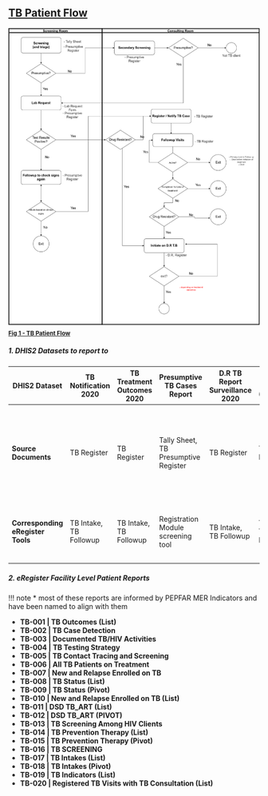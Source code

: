## [**TB Patient Flow**](https://drive.google.com/file/d/1b-NrAuPi7WNHNqDrUSnKzMnpSa9JrMsm/view?usp=sharing)

![Bahmni 092 after upgrade](../pics/TB_patient_flow_2.png )
<sub>[**Fig 1 - TB Patient Flow**](https://drive.google.com/file/d/1b-NrAuPi7WNHNqDrUSnKzMnpSa9JrMsm/view?usp=sharing)</sub>

##### 1. DHIS2 Datasets to report to

|DHIS2 Dataset  | TB Notification 2020 | TB Treatment Outcomes 2020 | Presumptive TB Cases Report | D.R TB Report Surveillance 2020 | D.R TB TB (Hospital) | TB Case Detection |
| --- | --- | --- | --- | --- | --- | --- |
| **Source Documents** | TB Register | TB Register | Tally Sheet, TB Presumptive Register |TB Register |TB Register |Tally Sheet, TB Presumptive Register, Contact Tracing and Screening Register, TPT (Under 15), TB Register |
| **Corresponding eRegister Tools** | TB Intake, TB Followup | TB Intake, TB Followup | Registration Module screening tool | TB Intake, TB Followup | TB Intake, TB Followup | Registration Module screening tool, TPT form, TB Intake, TB Followup |

##### 2. eRegister Facility Level Patient Reports

!!! note
    * most of these reports are informed by PEPFAR MER Indicators and have been named to align with them

* **TB-001 | TB Outcomes (List)**	
* **TB-002 | TB Case Detection**	
* **TB-003 | Documented TB/HIV Activities**	
* **TB-004 | TB Testing Strategy**
* **TB-005 | TB Contact Tracing and Screening**	
* **TB-006 | All TB Patients on Treatment**	
* **TB-007 | New and Relapse Enrolled on TB**	
* **TB-008 | TB Status (List)**	
* **TB-009 | TB Status (Pivot)**	
* **TB-010 | New and Relapse Enrolled on TB (List)**	
* **TB-011 | DSD TB_ART (List)**	
* **TB-012 | DSD TB_ART (PIVOT)**	
* **TB-013 | TB Screening Among HIV Clients**	
* **TB-014 | TB Prevention Therapy (List)**	
* **TB-015 | TB Prevention Therapy (Pivot)**	
* **TB-016 | TB SCREENING**	
* **TB-017 | TB Intakes (List)**	
* **TB-018 | TB Intakes (Pivot)**	
* **TB-019 | TB Indicators (List)**	
* **TB-020 | Registered TB Visits with TB Consultation (List)**